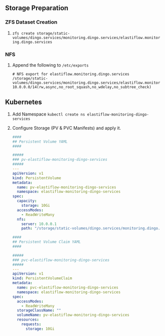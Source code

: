 ## Storage Preparation

### ZFS Dataset Creation

1. `zfs create storage/static-volumes/dingo.services/monitoring.dingo.services/elastiflow.monitoring.dingo.services`

### NFS 

1. Append the following to `/etc/exports`
   ```
   # NFS export for elastiflow.monitoring.dingo.services
   /storage/static-volumes/dingo.services/monitoring.dingo.services/elastiflow.monitoring.dingo.services 10.0.0.0/14(rw,async,no_root_squash,no_wdelay,no_subtree_check)
   ```

## Kubernetes

1. Add Namespace
   `kubectl create ns elastiflow-monitoring-dingo-services`

2. Configure Storage (PV & PVC Manifests) and apply it.
   ```yaml
   ####
   ## Persistent Volume YAML
   ####
   
   #####
   ### pv-elastiflow-monitoring-dingo-services
   #####
   ---
   apiVersion: v1
   kind: PersistentVolume
   metadata:
     name: pv-elastiflow-monitoring-dingo-services
     namespace: elastiflow-monitoring-dingo-services
   spec:
     capacity:
       storage: 10Gi
     accessModes:
       - ReadWriteMany
     nfs:
       server: 10.0.0.1
       path: "/storage/static-volumes/dingo.services/monitoring.dingo.services/elastiflow.monitoring.dingo.services/"
   
   ####
   ## Persistent Volume Claim YAML
   ####
   
   #####
   ### pvc-elastiflow-monitoring-dingo-services
   #####
   ---
   apiVersion: v1
   kind: PersistentVolumeClaim
   metadata:
     name: pvc-elastiflow-monitoring-dingo-services
     namespace: elastiflow-monitoring-dingo-services
   spec:
     accessModes:
       - ReadWriteMany
     storageClassName: ""
     volumeName: pv-elastiflow-monitoring-dingo-services
     resources:
       requests:
         storage: 10Gi
   ```
